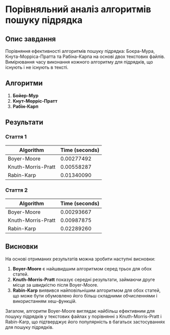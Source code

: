 # Порівняльний аналіз алгоритмів пошуку підрядка

## Опис завдання

Порівняння ефективності алгоритмів пошуку підрядка: Боєра-Мура, Кнута-Морріса-Пратта та Рабіна-Карпа на основі двох текстових файлів. Вимірювання часу виконання кожного алгоритму для підрядків, що існують і не існують в тексті.

## Алгоритми

1. **Бойер-Мур**
2. **Кнут-Морріс-Пратт**
3. **Рабін-Карп**

## Результати

### Стаття 1

| Algorithm          | Time (seconds) |
|--------------------|-----------------|
| Boyer-Moore        | 0.00277492      |
| Knuth-Morris-Pratt | 0.00558287      |
| Rabin-Karp         | 0.01340090      |

### Стаття 2

| Algorithm          | Time (seconds) |
|--------------------|-----------------|
| Boyer-Moore        | 0.00293667      |
| Knuth-Morris-Pratt | 0.00987875      |
| Rabin-Karp         | 0.02289260      |

## Висновки

На основі отриманих результатів можна зробити наступні висновки:

1. **Boyer-Moore** є найшвидшим алгоритмом серед трьох для обох статей.
2. **Knuth-Morris-Pratt** показує середні результати, займаючи друге місце за швидкістю після Boyer-Moore.
3. **Rabin-Karp** виявився найповільнішим алгоритмом для обох статей, що може бути обумовлено його більш складними обчисленнями і використанням хеш-функцій.

Загалом, алгоритм Boyer-Moore виглядає найбільш ефективним для пошуку підрядків у текстових файлах у порівнянні з Knuth-Morris-Pratt і Rabin-Karp, що підтверджує його популярність в багатьох застосуваннях для пошуку підрядків.